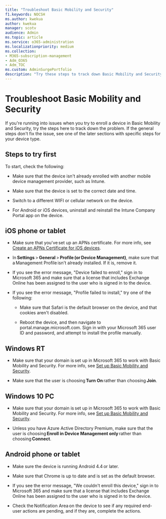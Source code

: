 ```yaml
---
title: "Troubleshoot Basic Mobility and Security"   
f1.keywords: NOCSH                
ms.author: kwekua      
author: kwekua   
manager: scotv 
audience: Admin 
ms.topic: article 
ms.service: o365-administration 
ms.localizationpriority: medium 
ms.collection:                  
- M365-subscription-management
- Adm_O365
- Adm_TOC
ms.custom: AdminSurgePortfolio
description: "Try these steps to track down Basic Mobility and Security problems"  
---
```


# Troubleshoot Basic Mobility and Security

If you're running into issues when you try to enroll a device in Basic Mobility and Security, try the steps here to track down the problem. If the general steps don't fix the issue, see one of the later sections with specific steps for your device type.

## Steps to try first

To start, check the following:

- Make sure that the device isn't already enrolled with another mobile device management provider, such as Intune.

- Make sure that the device is set to the correct date and time.

- Switch to a different WIFI or cellular network on the device.

- For Android or iOS devices, uninstall and reinstall the Intune Company Portal app on the device. 

## iOS phone or tablet

- Make sure that you've set up an APNs certificate. For more info, see [Create an APNs Certificate for iOS devices](create-an-apns-certificate-for-ios-devices.md).

- In **Settings** > **General** > **Profile (or Device Management)**, make sure that a Management Profile isn't already installed. If it is, remove it.

- If you see the error message, "Device failed to enroll," sign in to Microsoft 365 and make sure that a license that includes Exchange Online has been assigned to the user who is signed in to the device.

- If you see the error message, "Profile failed to install," try one of the following:

    - Make sure that Safari is the default browser on the device, and that cookies aren't disabled.

    - Reboot the device, and then navigate to portal.manage.microsoft.com. Sign in with your Microsoft 365 user ID and password, and attempt to install the profile manually.

## Windows RT

- Make sure that your domain is set up in Microsoft 365 to work with Basic Mobility and Security. For more info, see [Set up Basic Mobility and Security](set-up.md).
    
- Make sure that the user is choosing **Turn On** rather than choosing **Join**.

## Windows 10 PC

- Make sure that your domain is set up in Microsoft 365 to work with Basic Mobility and Security. For more info, see [Set up Basic Mobility and Security](set-up.md).
    
- Unless you have Azure Active Directory Premium, make sure that the user is choosing **Enroll in Device Management only** rather than choosing **Connect**.

## Android phone or tablet

- Make sure the device is running Android 4.4 or later.

- Make sure that Chrome is up to date and is set as the default browser.

- If you see the error message, "We couldn't enroll this device," sign in to Microsoft 365 and make sure that a license that includes Exchange Online has been assigned to the user who is signed in to the device.

- Check the Notification Area on the device to see if any required end-user actions are pending, and if they are, complete the actions.